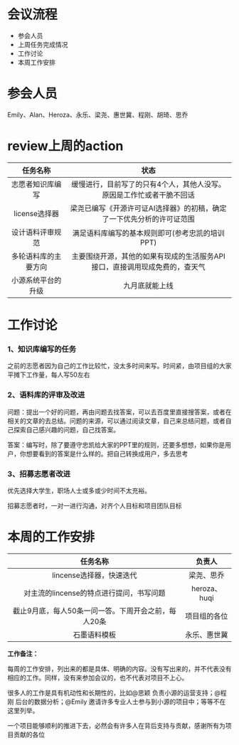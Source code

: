 # 会议流程

- 参会人员
- 上周任务完成情况
- 工作讨论
- 本周工作安排

# 参会人员
Emily、Alan、Heroza、永乐、梁尧、惠世冀、程刚、胡琦、思乔



# review上周的action
| 任务名称| 状态 | 
| :----:| :----:  |
| 志愿者知识库编写 | 缓慢进行，目前写了的只有4个人，其他人没写。原因是工作忙或者干脆不回话 | 
| license选择器 | 梁尧已编写《开源许可证AI选择器》的初稿，确定了一下优先分析的许可证范围  |
| 设计语料评审规范 |满足语料库编写的基本规则即可(参考忠凯的培训PPT)  |
| 多轮语料库的主要方向 | 主要围绕开源，其他的如果有现成的生活服务API接口，直接调用现成免费的，查天气  |
| 小源系统平台的升级|九月底就能上线


# 工作讨论
### 1、知识库编写的任务
之前的志愿者因为自己的工作比较忙，没太多时间来写。时间紧，由项目组的大家平摊下工作量，每人写50左右


### 2、语料库的评审及改进
问题：提出一个好的问题，再由问题去找答案，可以去百度里直接搜答案，或者在相关的文章的去总结。问题的来源，可以通过阅读文章，自己来总结问题，或者自己探索自己感兴趣的问题，自己找答案。

答案：编写时，除了要遵守忠凯给大家的PPT里的规则，还要多想想，如果你是用户，你想要看到的答案是什么样的。把自己转换成用户，多去思考
	
### 3、招募志愿者改进
优先选择大学生，职场人士或多或少时间不太充裕。

招募志愿者时，一对一进行沟通，对齐个人目标和项目团队目标

# 本周的工作安排
| 任务名称 | 负责人 | 
| :----: | :----:  |
| lincense选择器，快速迭代  | 梁尧、思乔 |
| 对主流的lincense的特点进行提问，书写问题  |heroza、huqi|
| 截止9月底，每人50条一问一答。下周开会之前，每人20条   |项目组的各位|
| 石墨语料模板 | 永乐、惠世冀|


**工作备注：**

每周的工作安排，列出来的都是具体、明确的内容。没有写出来的，并不代表没有相应的工作。同样，没有来参加会议的，也不代表对项目不上心。

很多人的工作是具有机动性和长期性的，比如@思颖 负责小源的运营支持；@程刚 后台的数据分析；@Emily 邀请许多专业人士参与到小源的项目中；等等不在这里列举。

一个项目能够顺利的推进下去，必然会有许多人在背后支持与贡献，感谢所有为项目贡献的各位
